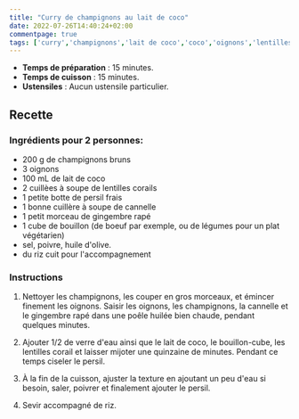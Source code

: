 ```yaml
---
title: "Curry de champignons au lait de coco"
date: 2022-07-26T14:40:24+02:00
commentpage: true
tags: ['curry','champignons','lait de coco','coco','oignons','lentilles corails','persil','cannelle','gingembre','riz','végétarien','vegan', 'recette', "végétalien", "légumes"]
---
```


- **Temps de préparation** : 15 minutes.
- **Temps de cuisson** : 15 minutes.
- **Ustensiles** : Aucun ustensile particulier.


## Recette

### Ingrédients pour 2 personnes:

- 200 g de champignons bruns
- 3 oignons
- 100 mL de lait de coco
- 2 cuillèes à soupe de lentilles corails
- 1 petite botte de persil frais
- 1 bonne cuillère à soupe de cannelle
- 1 petit morceau de gingembre rapé
- 1 cube de bouillon (de boeuf par exemple, ou de légumes pour un plat végétarien)
- sel, poivre, huile d'olive.
- du riz cuit pour l'accompagnement

### Instructions

1. Nettoyer les champignons, les couper en gros morceaux, et émincer finement les oignons. 
Saisir les oignons, les champignons, la cannelle et le gingembre rapé dans une poêle huilée bien chaude, pendant quelques minutes.

2. Ajouter 1/2 de verre d'eau ainsi que le lait de coco, le bouillon-cube, les lentilles corail et laisser mijoter une quinzaine de minutes. Pendant ce temps ciseler le persil.

3. À la fin de la cuisson, ajuster la texture en ajoutant un peu d'eau si besoin, saler, poivrer et finalement ajouter le persil.

4. Sevir accompagné de riz.






